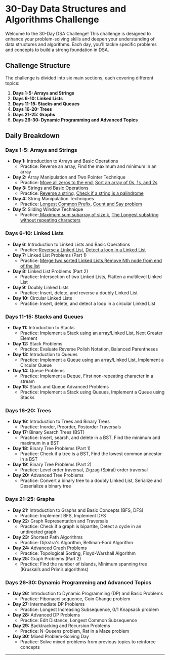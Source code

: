 # 30-Day Data Structures and Algorithms Challenge

Welcome to the 30-Day DSA Challenge! This challenge is designed to enhance your problem-solving skills and deepen your understanding of data structures and algorithms. Each day, you'll tackle specific problems and concepts to build a strong foundation in DSA.

## Challenge Structure

The challenge is divided into six main sections, each covering different topics:

1. **Days 1-5: Arrays and Strings**
2. **Days 6-10: Linked Lists**
3. **Days 11-15: Stacks and Queues**
4. **Days 16-20: Trees**
5. **Days 21-25: Graphs**
6. **Days 26-30: Dynamic Programming and Advanced Topics**

## Daily Breakdown

### Days 1-5: Arrays and Strings

- **Day 1:** Introduction to Arrays and Basic Operations
  - Practice: Reverse an array, Find the maximum and minimum in an array
- **Day 2:** Array Manipulation and Two Pointer Technique
  - Practice: [Move all zeros to the end](https://www.geeksforgeeks.org/problems/move-all-zeroes-to-end-of-array0751/1), [Sort an array of 0s, 1s, and 2s](https://www.geeksforgeeks.org/problems/sort-an-array-of-0s-1s-and-2s4231/1?page=1&sortBy=submissions)
- **Day 3:** Strings and Basic Operations
  - Practice: [Reverse a string](https://www.geeksforgeeks.org/problems/string-reversalunpublished-for-now5324/1), [Check if a string is a palindrome](https://www.geeksforgeeks.org/problems/palindrome-string0817/1)
- **Day 4:** String Manipulation Techniques 
  - Practice: [Longest Common Prefix](https://www.geeksforgeeks.org/problems/longest-common-prefix-in-an-array5129/1), [Count and Say problem](https://leetcode.com/problems/count-and-say/description/)
- **Day 5:** Sliding Window Technique
  - Practice:[ Maximum sum subarray of size k](https://www.geeksforgeeks.org/problems/max-sum-subarray-of-size-k5313/1), [The Longest substring without repeating characters](https://leetcode.com/problems/longest-substring-without-repeating-characters/submissions/1361550486/)

### Days 6-10: Linked Lists

- **Day 6:** Introduction to Linked Lists and Basic Operations
  - Practice:[Reverse a Linked List](https://www.geeksforgeeks.org/problems/reverse-a-linked-list/1), [Detect a loop in a Linked List](https://www.geeksforgeeks.org/problems/detect-loop-in-linked-list/1)
- **Day 7:** Linked List Problems (Part 1)
  - Practice: [Merge two sorted Linked Lists](https://www.geeksforgeeks.org/problems/merge-two-sorted-linked-lists/1),[Remove Nth node from end of the list](https://leetcode.com/problems/remove-nth-node-from-end-of-list/)
- **Day 8:** Linked List Problems (Part 2)
  - Practice: Intersection of two Linked Lists, Flatten a multilevel Linked List
- **Day 9:** Doubly Linked Lists
  - Practice: Insert, delete, and reverse a doubly Linked List
- **Day 10:** Circular Linked Lists
  - Practice: Insert, delete, and detect a loop in a circular Linked List

### Days 11-15: Stacks and Queues

- **Day 11:** Introduction to Stacks
  - Practice: Implement a Stack using an array/Linked List, Next Greater Element
- **Day 12:** Stack Problems
  - Practice: Evaluate Reverse Polish Notation, Balanced Parentheses
- **Day 13:** Introduction to Queues
  - Practice: Implement a Queue using an array/Linked List, Implement a Circular Queue
- **Day 14:** Queue Problems
  - Practice: Implement a Deque, First non-repeating character in a stream
- **Day 15:** Stack and Queue Advanced Problems
  - Practice: Implement a Stack using Queues, Implement a Queue using Stacks

### Days 16-20: Trees

- **Day 16:** Introduction to Trees and Binary Trees
  - Practice: Inorder, Preorder, Postorder Traversals
- **Day 17:** Binary Search Trees (BST)
  - Practice: Insert, search, and delete in a BST, Find the minimum and maximum in a BST
- **Day 18:** Binary Tree Problems (Part 1)
  - Practice: Check if a tree is a BST, Find the lowest common ancestor in a BST
- **Day 19:** Binary Tree Problems (Part 2)
  - Practice: Level order traversal, Zigzag (Spiral) order traversal
- **Day 20:** Advanced Tree Problems
  - Practice: Convert a binary tree to a doubly Linked List, Serialize and Deserialize a binary tree

### Days 21-25: Graphs

- **Day 21:** Introduction to Graphs and Basic Concepts (BFS, DFS)
  - Practice: Implement BFS, Implement DFS
- **Day 22:** Graph Representation and Traversals
  - Practice: Check if a graph is bipartite, Detect a cycle in an undirected graph
- **Day 23:** Shortest Path Algorithms
  - Practice: Dijkstra's Algorithm, Bellman-Ford Algorithm
- **Day 24:** Advanced Graph Problems
  - Practice: Topological Sorting, Floyd-Warshall Algorithm
- **Day 25:** Graph Problems (Part 2)
  - Practice: Find the number of islands, Minimum spanning tree (Kruskal’s and Prim’s algorithms)

### Days 26-30: Dynamic Programming and Advanced Topics

- **Day 26:** Introduction to Dynamic Programming (DP) and Basic Problems
  - Practice: Fibonacci sequence, Coin Change problem
- **Day 27:** Intermediate DP Problems
  - Practice: Longest Increasing Subsequence, 0/1 Knapsack problem
- **Day 28:** Advanced DP Problems
  - Practice: Edit Distance, Longest Common Subsequence
- **Day 29:** Backtracking and Recursion Problems
  - Practice: N-Queens problem, Rat in a Maze problem
- **Day 30:** Mixed Problem-Solving Day
  - Practice: Solve mixed problems from previous topics to reinforce concepts

---

